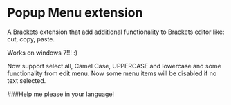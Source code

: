 Popup Menu extension
================

A Brackets extension that add additional functionality to Brackets editor like: cut, copy, paste.

Works on windows 7!!! :)

Now support select all, Camel Case, UPPERCASE and lowercase and some functionality from edit menu. Now some menu items will be disabled if no text selected.


###Help me please in your language!
